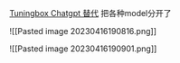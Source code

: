 [Tuningbox Chatgpt 替代](https://greengpt.app/)
把各种model分开了

![[Pasted image 20230416190816.png]]

![[Pasted image 20230416190901.png]]
